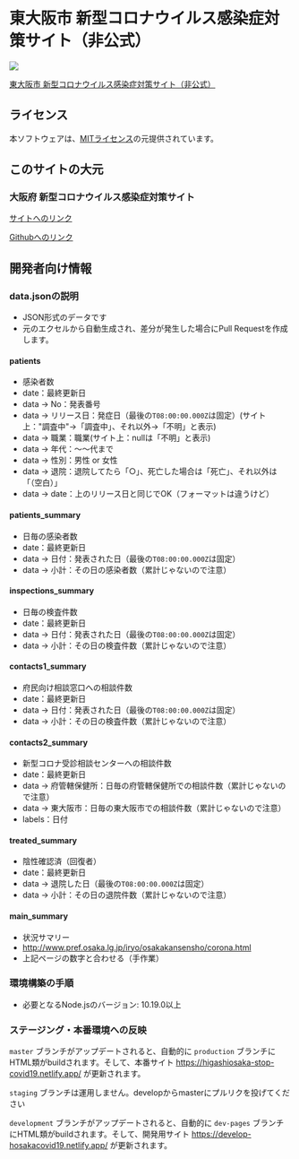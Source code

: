 # 東大阪市 新型コロナウイルス感染症対策サイト（非公式）

![](https://github.com/codeforosaka/covid19/workflows/production%20deploy/badge.svg)

[東大阪市 新型コロナウイルス感染症対策サイト（非公式）](https://higashiosaka-stop-covid19.netlify.app/)

## ライセンス
本ソフトウェアは、[MITライセンス](./LICENSE.txt)の元提供されています。

## このサイトの大元

### 大阪府 新型コロナウイルス感染症対策サイト
[サイトへのリンク](https://covid19-osaka.info/)

[Githubへのリンク](https://github.com/codeforosaka/covid19)

## 開発者向け情報

### data.jsonの説明
* JSON形式のデータです
* 元のエクセルから自動生成され、差分が発生した場合にPull Requestを作成します。

#### patients
* 感染者数
* date：最終更新日
* data -> No：発表番号
* data -> リリース日：発症日（最後の`T08:00:00.000Z`は固定）(サイト上："調査中"->「調査中」、それ以外->「不明」と表示)
* data -> 職業：職業(サイト上：nullは「不明」と表示)
* data -> 年代：〜〜代まで
* data -> 性別：男性 or 女性
* data -> 退院：退院してたら「○」、死亡した場合は「死亡」、それ以外は「（空白）」
* data -> date：上のリリース日と同じでOK（フォーマットは違うけど）

#### patients_summary
* 日毎の感染者数
* date：最終更新日
* data -> 日付：発表された日（最後の`T08:00:00.000Z`は固定）
* data -> 小計：その日の感染者数（累計じゃないので注意）

#### inspections_summary
* 日毎の検査件数
* date：最終更新日
* data -> 日付：発表された日（最後の`T08:00:00.000Z`は固定）
* data -> 小計：その日の検査件数（累計じゃないので注意）

#### contacts1_summary
* 府民向け相談窓口への相談件数
* date：最終更新日
* data -> 日付：発表された日（最後の`T08:00:00.000Z`は固定）
* data -> 小計：その日の検査件数（累計じゃないので注意）

#### contacts2_summary
* 新型コロナ受診相談センターへの相談件数
* date：最終更新日
* data -> 府管轄保健所：日毎の府管轄保健所での相談件数（累計じゃないので注意）
* data -> 東大阪市：日毎の東大阪市での相談件数（累計じゃないので注意）
* labels：日付

#### treated_summary
* 陰性確認済（回復者）
* date：最終更新日
* data -> 退院した日（最後の`T08:00:00.000Z`は固定）
* data -> 小計：その日の退院件数（累計じゃないので注意）

#### main_summary
* 状況サマリー
* http://www.pref.osaka.lg.jp/iryo/osakakansensho/corona.html
* 上記ページの数字と合わせる（手作業）

### 環境構築の手順

- 必要となるNode.jsのバージョン: 10.19.0以上

### ステージング・本番環境への反映

`master` ブランチがアップデートされると、自動的に `production` ブランチにHTML類がbuildされます。そして、本番サイト https://higashiosaka-stop-covid19.netlify.app/ が更新されます。

`staging` ブランチは運用しません。developからmasterにプルリクを投げてください

`development` ブランチがアップデートされると、自動的に `dev-pages` ブランチにHTML類がbuildされます。そして、開発用サイト https://develop-hosakacovid19.netlify.app/ が更新されます。
